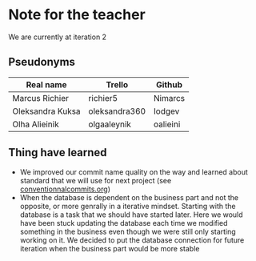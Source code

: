 # Note for the teacher
We are currently at iteration 2

## Pseudonyms
| Real name         | Trello        | Github    |
| --------          | -------       | -------   |
| Marcus Richier    | richier5      | Nimarcs   |
| Oleksandra Kuksa  | oleksandra360 | Iodgev    |
| Olha Alieinik     | olgaaleynik   | oalieini  |

## Thing have learned
- We improved our commit name quality on the way and learned about standard that we will use for next project (see [conventionnalcommits.org](https://www.conventionalcommits.org/en/v1.0.0/))
- When the database is dependent on the business part and not the opposite, or more genrally in a iterative mindset. Starting with the database is a task that we should have started later. Here we would have been stuck updating the database each time we modified something in the business even though we were still only starting working on it. We decided to put the database connection for future iteration when the business part would be more stable

